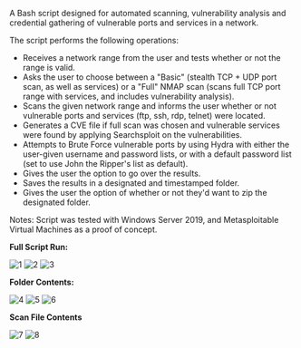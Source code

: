 A Bash script designed for automated scanning, vulnerability analysis and credential gathering of vulnerable ports and services in a network.

The script performs the following operations:
- Receives a network range from the user and tests whether or not the range is valid.
- Asks the user to choose between a "Basic" (stealth TCP + UDP port scan, as well as services) or a "Full" NMAP scan (scans full TCP port range with services, and includes vulnerability analysis).
- Scans the given network range and informs the user whether or not vulnerable ports and services (ftp, ssh, rdp, telnet) were located.
- Generates a CVE file if full scan was chosen and vulnerable services were found by applying Searchsploit on the vulnerabilities.
- Attempts to Brute Force vulnerable ports by using Hydra with either the user-given username and password lists, or with a default password list (set to use John the Ripper's list as default).
- Gives the user the option to go over the results.
- Saves the results in a designated and timestamped folder.
- Gives the user the option of whether or not they'd want to zip the designated folder. 


Notes:
Script was tested with Windows Server 2019, and Metasploitable Virtual Machines as a proof of concept.

<b>Full Script Run:</b>

![1](https://github.com/user-attachments/assets/a96ebead-b726-4cd7-bb0c-d870acd2637c)
![2](https://github.com/user-attachments/assets/b01dbf19-3423-4444-9f36-12140eba0418)
![3](https://github.com/user-attachments/assets/bed8c68a-5d1e-4c46-a252-35d1dfd4875e)

<b>Folder Contents:</b>

![4](https://github.com/user-attachments/assets/b3c745ff-0809-4762-821f-dc04d5539cb1)
![5](https://github.com/user-attachments/assets/54f26ded-2c04-470f-8b0d-e7ac80cfc0ab)
![6](https://github.com/user-attachments/assets/56b29f1c-6503-4553-8e1d-4bf7feaa39cd)

<b>Scan File Contents</b>

![7](https://github.com/user-attachments/assets/2f102224-d27e-4bc0-9740-ed1a96a539a2)
![8](https://github.com/user-attachments/assets/350cfffd-5069-4d43-8d7e-46239d1ac41f)
